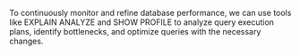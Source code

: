 To continuously monitor and refine database performance, we can use tools like EXPLAIN ANALYZE and SHOW PROFILE to analyze query execution plans, identify bottlenecks, and optimize queries with the necessary changes.